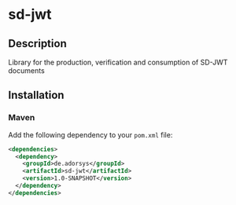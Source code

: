 # sd-jwt

## Description

Library for the production, verification and consumption of SD-JWT documents

## Installation

### Maven

Add the following dependency to your `pom.xml` file:

```xml
<dependencies>
  <dependency>
    <groupId>de.adorsys</groupId>
    <artifactId>sd-jwt</artifactId>
    <version>1.0-SNAPSHOT</version>
  </dependency>
</dependencies>
```
